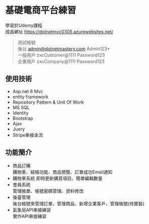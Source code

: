基礎電商平台練習   
===
學習於Udemy課程   
成品網址 https://dotnetmvc0305.azurewebsites.net/   

>測試帳號   
>後台  admin@dotnetmastery.com  Admin123*   
>一般用戶  zxcCustomer@1111  Password123   
>企業用戶  zxcCompany@1111 Password123   

使用技術
---   
* Asp.net 6 Mvc   
* entity framework    
* Repository Pattern & Unit Of Work   
* MS SQL    
* Identity    
* Bootstrap   
* Ajax    
* Juery   
* Stripe串接金流    

功能簡介    
---
* 商品訂購   
購物車、結帳功能、商品預覽、訂單成功Email通知   
* 購物車系統
即時更新購買項目、簡單編輯數量   
* 會員系統    
管理帳單、帳號密碼管理、資料修改    
* 後臺管理    
後台帳號來管理訂單、管理商品、新增企業客戶、管理帳號(待實裝)   
* 氣象局API串接練習    
實作API串接練習   


